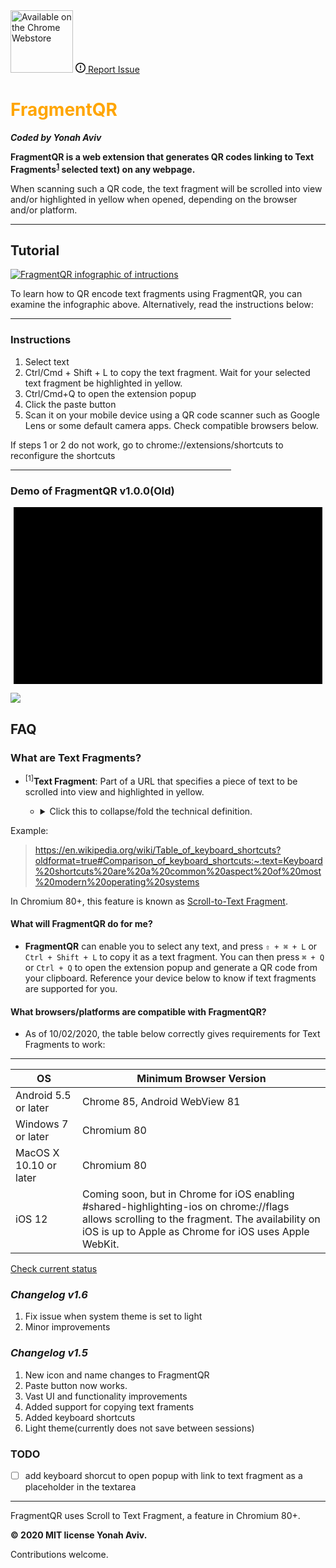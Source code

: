 
 <meta name="google-site-verification" content="Ay7DuHomj_FffCIPkk06PMst9-V1kwZij44bLz5SeuI" />
    
   <!-- Global site tag (gtag.js) - Google Analytics -->
   <script async src="https://www.googletagmanager.com/gtag/js?id=UA-178685535-2"></script>
   <script>
     window.dataLayer = window.dataLayer || [];
     function gtag(){dataLayer.push(arguments);}
     gtag('js', new Date());   </script>
 <section id="downloads">
    

   <a href=" https://bit.ly/GetFragmentedQR" class="btn" title="Get it on the Chrome Web Store" padding="0">
   <img src="https://developer.chrome.com/webstore/images/ChromeWebStore_Badge_v2_496x150.png" width="100px" alt="Available on the Chrome Webstore"></a>
  <a class="btn" href="https://github.com/y330/FragmentQR/issues" rel="noopener" target="_blank" aria-label="Issue y330/FragmentQR on GitHub" title="Report an issue in FragmentQR"><svg viewBox="0 0 16 16" width="16" height="16" class="octicon octicon-issue-opened" aria-hidden="true"><path fill-rule="evenodd" d="M8 1.5a6.5 6.5 0 100 13 6.5 6.5 0 000-13zM0 8a8 8 0 1116 0A8 8 0 010 8zm9 3a1 1 0 11-2 0 1 1 0 012 0zm-.25-6.25a.75.75 0 00-1.5 0v3.5a.75.75 0 001.5 0v-3.5z"></path></svg><span> Report Issue</span></a>
 </section>
<style>h1{color: orange;}kbd{color: grey;}</style>

# FragmentQR



<em><b>Coded by Yonah Aviv</b></em>





**FragmentQR is a web extension that generates QR codes linking to Text Fragments<sup>[1](#myfootnote1)</sup>
selected text) on any webpage.**


<p> When scanning such a QR code, the text fragment will be scrolled into view and/or highlighted in yellow when opened, depending on the browser and/or platform.

<hr>

##  Tutorial

<a href="https://bit.ly/GetFragmentedQR" title="View this as a sideshow on the Chrome Web Store"><img src="https://lh3.googleusercontent.com/pw/ACtC-3f7FGuESSm9z3SPDAbhQHSr3YYL03r1gGBeSWYqbG8NyXxtg3gMWO4dbrM8yuhsMsCuf_JLqLSUWfSSodKzYR8mg6FkX5PmxXgfG8iPANMsQpsiE6GTlWFIRsHIZqi2ZBX0btMnBlUltWArYFdlTrhbhQ=w1210-h448-no?authuser=0" width="fit-content" alt="FragmentQR infographic of intructions"/></a>

To learn how to QR encode text fragments using FragmentQR, you can examine the infographic above. Alternatively, read the instructions below:
 <hr style="width:70%; align: middle;">

### Instructions

 <ol>
  <li>Select text</li>
  <li>Ctrl/Cmd + Shift + L to copy the text fragment. Wait for your selected text fragment be highlighted in yellow.</li>
  <li>Ctrl/Cmd+Q to open the extension popup</li>
  <li>Click the paste button</li>
  <li>Scan it on your mobile device using a QR code scanner such as Google Lens or some default camera apps. Check compatible browsers below.</li>
 </ol>
 If steps 1 or 2 do not work, go to chrome://extensions/shortcuts to reconfigure the shortcuts<p>
 <hr width="70%">
 
<h3>Demo of FragmentQR v1.0.0(Old)</h3>

<script>
document.addEventListener("DOMContentLoaded",
        function() {
            var div, n,
                v = document.getElementsByClassName("youtube-player");
            for (n = 0; n < v.length; n++) {
                div = document.createElement("div");
                div.setAttribute("data-id", v[n].dataset.id);
                div.innerHTML = labnolThumb(v[n].dataset.id);
                div.onclick = labnolIframe;
                v[n].appendChild(div);
            }
        });

    function labnolThumb(id) {
        var thumb = '<img src="https://i.ytimg.com/vi/ID/hqdefault.jpg">',
            play = '<div class="play"></div>';
        return thumb.replace("ID", id) + play;
    }

    function labnolIframe() {
        var iframe = document.createElement("iframe");
        var embed = "https://www.youtube.com/embed/ID?autoplay=1";
        iframe.setAttribute("src", embed.replace("ID", this.dataset.id));
        iframe.setAttribute("frameborder", "0");
        iframe.setAttribute("allowfullscreen", "1");
        this.parentNode.replaceChild(iframe, this);
    }

</script>

<style>
    .youtube-player {
        position: relative;
        padding-bottom: 56.23%;
        /* Use 75% for 4:3 videos */
        height: 0;
        overflow: hidden;
        max-width: 100%;
        background: #000;
        margin: 5px;
    }

    .youtube-player iframe {
        position: absolute;
        top: 0;
        left: 0;
        width: 100%;
        height: 100%;
        z-index: 100;
        background: transparent;
    }

    .youtube-player img {
        bottom: 0;
        display: block;
        left: 0;
        margin: auto;
        max-width: 100%;
        width: 100%;
        position: absolute;
        right: 0;
        top: 0;
        border: none;
        height: auto;
        cursor: pointer;
        -webkit-transition: .4s all;
        -moz-transition: .4s all;
        transition: .4s all;
    }

    .youtube-player img:hover {
        -webkit-filter: brightness(75%);
    }

    .youtube-player .play {
        height: 72px;
        width: 72px;
        left: 50%;
        top: 50%;
        margin-left: -36px;
        margin-top: -36px;
        position: absolute;
        background: url("//i.imgur.com/TxzC70f.png") no-repeat;
        cursor: pointer;
    }

</style>

<div class="youtube-player" data-id="10U6ycpN3CQ"></div>

[
![](https://lh3.googleusercontent.com/pw/ACtC-3cera_XKIXLjEw9LyZh93DtSKTDoQsyF2aYR0Y_L-PCeMttnP3Gr1OiOIxL4nLN_ltCioZyQMUwizFb2wyZLzytBktmEuWRptUGYOFoChSq_bQpZ_g5TEnbb_ZG__Y0rjNbj2oUiHBPotXUOP6X2NID3g=w212-h112-no?)
](http://bit.ly/youtubeFragQR)

## FAQ

### **What are Text Fragments?**


- <a name="myfootnote1"><sup>[1]</sup></a>**Text Fragment**: Part of a URL that specifies a piece of text to be scrolled into view and highlighted in yellow. 
	- <p>
		<details>
			<summary>Click this to collapse/fold the technical definition.</summary> 
		
		A text fragment is a part of a URL defined in a URI fragment <code>your-url/#URI-fragment</code>
after the <code>#</code> that defines a text snippet. The syntax for a text fragment is  <code>your-url/#:~:text=text-snippet</code> with the specific text specified after <code>:~:text=</code>.

		</details>
	</p>

Example:

>https://en.wikipedia.org/wiki/Table_of_keyboard_shortcuts?oldformat=true#Comparison_of_keyboard_shortcuts:~:text=Keyboard%20shortcuts%20are%20a%20common%20aspect%20of%20most%20modern%20operating%20systems

 In Chromium 80+, this feature is known as <a href="https://github.com/WICG/scroll-to-text-fragment/" title="Scroll-to-Text Fragment on GitHub">Scroll-to-Text Fragment</a>.

 


#### **What will FragmentQR do for me?**

- **FragmentQR** can enable you to select any text, and press `⇧ + ⌘ + L` or `Ctrl + Shift + L`
to copy it as a text fragment. You can then press `⌘ + Q` or `Ctrl + Q` to open the extension popup and generate a QR code from your clipboard. Reference your device below to know if text fragments are supported for you.


#### **What browsers/platforms are compatible with FragmentQR?**
- As of 10/02/2020, the table below correctly gives requirements for Text Fragments to work:
------
|OS |Minimum Browser Version|
|--|--|
|Android 5.5 or later|Chrome 85, Android WebView 81|
|Windows 7 or later|Chromium 80|
|MacOS X 10.10 or later|Chromium 80|
|iOS 12|Coming soon, but in Chrome for iOS enabling #shared-highlighting-ios on chrome://flags allows scrolling to the fragment. The availability on iOS is up to Apple as Chrome for iOS uses Apple WebKit.|

<a href="https://caniuse.com/url-scroll-to-text-fragment#tab-container:~:text=content%2Dvisibility-,Can%20I%20use" title="Check compatability of scroll to text fragment" target="_blank">Check current status</a>


### <em>Changelog v1.6</em>

<ol>
    <li>Fix issue when system theme is set to light</li>
    <li>Minor improvements</li>
  </ol>
  
### <em>Changelog v1.5</em>

 <ol>  
  <li>New icon and name changes to FragmentQR</li>
  <li>Paste button now works.</li>
  <li>Vast UI and functionality improvements</li>
  <li>Added support for copying text framents</li>
  <li>Added keyboard shortcuts</li>
  <li>Light theme(currently does not save between sessions)</li>
 </ol>
 
### TODO

  - [ ] add keyboard shorcut to open popup with link to text fragment as a placeholder in the textarea
  

<hr> 
<p background="grey">
FragmentQR uses Scroll to Text Fragment, a feature in Chromium 80+. 

<b>© 2020 MIT license Yonah Aviv.</b>

Contributions welcome.

</p>
<!--stackedit_data:
eyJwcm9wZXJ0aWVzIjoidGl0bGU6IEZyYWdtZW50UVJcbmF1dG
hvcjogWW9uYWggQXZpdlxudGFnczogJ0ZyYWdtZW50UVIsIFRl
eHQgRnJhZ21lbnQsIFlvbmFoIEF2aXYsIFlvbmFoJ1xuZmVhdH
VyZWRJbWFnZTogJ2h0dHBzOi8vZ2l0aHViLmNvbS95MzMwL0Zy
YWdtZW50UVIvYmxvYi9tYXN0ZXIvRnJhZ21lbnRRUi9pbWcvNT
EyLnBuZz9yYXc9dHJ1ZSdcbmV4dGVuc2lvbnM6XG4gIHByZXNl
dDogZ2ZtXG4iLCJoaXN0b3J5IjpbLTI2NjEyNDExN119
-->